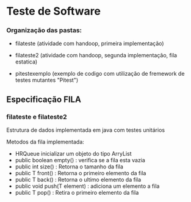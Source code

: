 # Teste de Software 



<h3>Organização das pastas:</h3>

* filateste (atividade com handoop, primeira implementação)

* filateste2 (atividade com handoop, segunda implementação, fila estatica)

* pitestexemplo (exemplo de codigo com utilização de fremework de testes mutantes "Pitest")

<h2>Especificação FILA </h2> <h3>filateste e filateste2</h3>

Estrutura de dados implementada em java com testes unitários

Metodos da fila implementada:

* HRQueue<T> inicializar um objeto do tipo ArryList
* public boolean empty() : verifica se a fila esta vazia 
* public int size() : Retorna o tamanho da fila
* public T front() : Retorna o primeiro elemento da fila
* public T back() : Retorna o ultimo elemento da fila
* public void push(T element) : adiciona um elemento a fila
* public T pop() : Retira o primeiro elemento da fila
  
